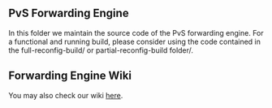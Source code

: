 ## PvS Forwarding Engine

In this folder we maintain the source code of the PvS forwarding engine. For a functional and running build, please consider using the code contained in the full-reconfig-build/ or partial-reconfig-build folder/.

## Forwarding Engine Wiki

You may also check our wiki [here].

[//]: # "Links"

[here]: <https://github.com/pvs-conext/pvs-forwarding-engine/wiki>
